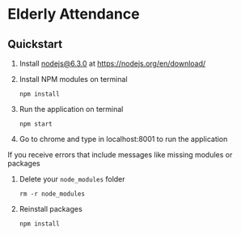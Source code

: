 # Elderly Attendance 

## Quickstart

1. Install nodejs@6.3.0 at https://nodejs.org/en/download/

2. Install NPM modules on terminal

    `npm install`

3. Run the application on terminal

    `npm start`

4. Go to chrome and type in localhost:8001 to run the application



If you receive errors that include messages like missing modules or packages

1. Delete your `node_modules` folder
    
    `rm -r node_modules`
        
1. Reinstall packages

    `npm install`

